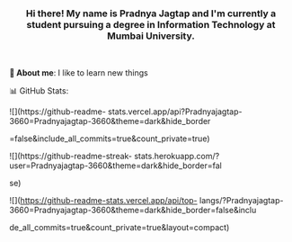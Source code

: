 <h3 align = "center">Hi there! My name is Pradnya Jagtap and I'm
currently a student pursuing a degree in Information Technology at
Mumbai University.</h3>
<br>

<strong>💫 About me</strong>:
I like to learn new things

📊 GitHub Stats:

![](https://github-readme-
stats.vercel.app/api?Pradnyajagtap-3660=Pradnyajagtap-3660&theme=dark&hide_border

=false&include_all_commits=true&count_private=true)<br/>

![](https://github-readme-streak-
stats.herokuapp.com/?user=Pradnyajagtap-3660&theme=dark&hide_border=fal

se)<br/>

![](https://github-readme-stats.vercel.app/api/top-
langs/?Pradnyajagtap-3660=Pradnyajagtap-3660&theme=dark&hide_border=false&inclu

de_all_commits=true&count_private=true&layout=compact)
